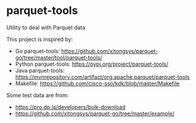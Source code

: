 # parquet-tools
Utility to deal with Parquet data

This project is inspired by:

* Go parquet-tools: https://github.com/xitongsys/parquet-go/tree/master/tool/parquet-tools/
* Python parquet-tools: https://pypi.org/project/parquet-tools/
* Java parquet-tools: https://mvnrepository.com/artifact/org.apache.parquet/parquet-tools
* Makefile: https://github.com/cisco-sso/kdk/blob/master/Makefile

Some test data are from:
* https://pro.dp.la/developers/bulk-download
* https://github.com/xitongsys/parquet-go/tree/master/example/
